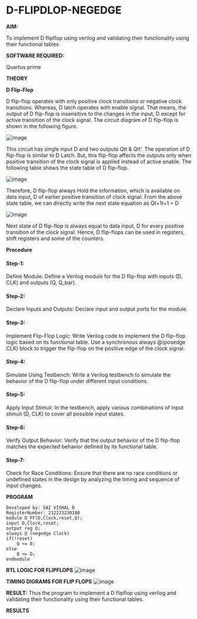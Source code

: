 # D-FLIPDLOP-NEGEDGE

**AIM:**

To implement  D flipflop using verilog and validating their functionality using their functional tables

**SOFTWARE REQUIRED:**

Quartus prime

**THEORY**

**D Flip-Flop**

D flip-flop operates with only positive clock transitions or negative clock transitions. Whereas, D latch operates with enable signal. That means, the output of D flip-flop is insensitive to the changes in the input, D except for active transition of the clock signal. The circuit diagram of D flip-flop is shown in the following figure.

![image](https://github.com/naavaneetha/D-FLIPDLOP-NEGEDGE/assets/154305477/48c81fe8-bc3f-40e7-95e2-519fc155ad51)

This circuit has single input D and two outputs Qtt & Qtt’. The operation of D flip-flop is similar to D Latch. But, this flip-flop affects the outputs only when positive transition of the clock signal is applied instead of active enable. The following table shows the state table of D flip-flop.

![image](https://github.com/naavaneetha/D-FLIPDLOP-NEGEDGE/assets/154305477/e5f3fda7-68ec-4a3a-a0a4-cf6f9cc4ab55)

Therefore, D flip-flop always Hold the information, which is available on data input, D of earlier positive transition of clock signal. From the above state table, we can directly write the next state equation as Qt+1t+1 = D

![image](https://github.com/naavaneetha/D-FLIPDLOP-NEGEDGE/assets/154305477/8592c0d8-2917-4142-91b9-d6c30dd891d2)

Next state of D flip-flop is always equal to data input, D for every positive transition of the clock signal. Hence, D flip-flops can be used in registers, shift registers and some of the counters.

**Procedure**

#### Step-1: 
Define Module: Define a Verilog module for the D flip-flop with inputs (D, CLK) and outputs (Q, Q_bar).
#### Step-2:
Declare Inputs and Outputs: Declare input and output ports for the module.
#### Step-3:
Implement Flip-Flop Logic: Write Verilog code to implement the D flip-flop logic based on its functional table. Use a synchronous always @(posedge CLK) block to trigger the flip-flop on the positive edge of the clock signal.
#### Step-4:
Simulate Using Testbench: Write a Verilog testbench to simulate the behavior of the D flip-flop under different input conditions.
#### Step-5:
Apply Input Stimuli: In the testbench, apply various combinations of input stimuli (D, CLK) to cover all possible input states.
#### Step-6:
Verify Output Behavior: Verify that the output behavior of the D flip-flop matches the expected behavior defined by its functional table.
#### Step-7:
Check for Race Conditions: Ensure that there are no race conditions or undefined states in the design by analyzing the timing and sequence of input changes.


**PROGRAM**
```
Developed by: SAI VISHAL D
RegisterNumber: 212223230180
module D_FF(D,Clock,reset,Q);
input D,Clock,reset;
output reg Q;
always @ (negedge Clock)
if(!reset)
	Q <= 0;
else
	Q <= D;	
endmodule
```


**RTL LOGIC FOR FLIPFLOPS**
![image](https://github.com/SaiVishal1105/D-FLIPDLOP-NEGEDGE/assets/145742557/a7dbb80d-8cfe-423f-a2a1-b95338dd0383)


**TIMING DIGRAMS FOR FLIP FLOPS**
![image](https://github.com/SaiVishal1105/D-FLIPDLOP-NEGEDGE/assets/145742557/ac24aeaa-c0c7-4b3e-b6f2-f40112dea7f7)

**RESULT:**
 Thus the program to implement a D flipflop using verilog and validating their functionality using their functional tables.

**RESULTS**
